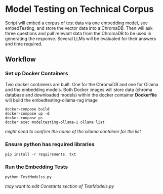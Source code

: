 # Model Testing on Technical Corpus

Script will embed a corpus of test data via one embedding model, see embedTesting, and store 
the vector data into a ChromaDB. Then will ask three questions and pull relevant data from the 
ChromaDB to be used in generating the response.  Several LLMs will be evaluated for their
answers and time required.

## Workflow

### Set up Docker Containers

Two docker containers are built.  One for the ChromaDB and one for Ollama and the embedding models.
Both Docker images will store data (chroma database and downloaded models) within the docker container
**Dockerfile** will build the embedtesting-ollama-rag image

```
docker-compose build
docker-compose up -d
docker-compose ps
docker exec modeltesting-ollama-1 ollama list
```
*might need to confirm the name of the ollama container for the list*

### Ensure python has required libraries
```
pip install -r requirements. txt
```

### Run the Embedding Tests
```
python TestModelss.py
```
*may want to edit Constants section of TestModels.py*


